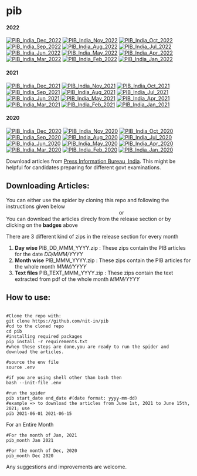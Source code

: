 # pib

#### 2022
[![PIB_India_Dec_2022](https://github.com/nit-in/pib/actions/workflows/pib_dec_2022.yml/badge.svg)](https://github.com/nit-in/pib/releases/tag/v2022_Dec)
[![PIB_India_Nov_2022](https://github.com/nit-in/pib/actions/workflows/pib_nov_2022.yml/badge.svg)](https://github.com/nit-in/pib/releases/tag/v2022_Nov)
[![PIB_India_Oct_2022](https://github.com/nit-in/pib/actions/workflows/pib_oct_2022.yml/badge.svg)](https://github.com/nit-in/pib/releases/tag/v2022_Oct)<br>
[![PIB_India_Sep_2022](https://github.com/nit-in/pib/actions/workflows/pib_sep_2022.yml/badge.svg)](https://github.com/nit-in/pib/releases/tag/v2022_Sep)
[![PIB_India_Aug_2022](https://github.com/nit-in/pib/actions/workflows/pib_aug_2022.yml/badge.svg)](https://github.com/nit-in/pib/releases/tag/v2022_Aug)
[![PIB_India_Jul_2022](https://github.com/nit-in/pib/actions/workflows/pib_jul_2022.yml/badge.svg)](https://github.com/nit-in/pib/releases/tag/v2022_Jul)<br>
[![PIB_India_Jun_2022](https://github.com/nit-in/pib/actions/workflows/pib_jun_2022.yml/badge.svg)](https://github.com/nit-in/pib/releases/tag/v2022_Jun)
[![PIB_India_May_2022](https://github.com/nit-in/pib/actions/workflows/pib_may_2022.yml/badge.svg)](https://github.com/nit-in/pib/releases/tag/v2022_May)
[![PIB_India_Apr_2022](https://github.com/nit-in/pib/actions/workflows/pib_apr_2022.yml/badge.svg)](https://github.com/nit-in/pib/releases/tag/v2022_Apr)<br>
[![PIB_India_Mar_2022](https://github.com/nit-in/pib/actions/workflows/pib_mar_2022.yml/badge.svg)](https://github.com/nit-in/pib/releases/tag/v2022_Mar)
[![PIB_India_Feb_2022](https://github.com/nit-in/pib/actions/workflows/pib_feb_2022.yml/badge.svg)](https://github.com/nit-in/pib/releases/tag/v2022_Feb)
[![PIB_India_Jan_2022](https://github.com/nit-in/pib/actions/workflows/pib_jan_2022.yml/badge.svg)](https://github.com/nit-in/pib/releases/tag/v2022_Jan)<br>
#### 2021
[![PIB_India_Dec_2021](https://github.com/nit-in/pib/actions/workflows/pib_dec_2021.yml/badge.svg)](https://github.com/nit-in/pib/releases/tag/v2021_Dec)
[![PIB_India_Nov_2021](https://github.com/nit-in/pib/actions/workflows/pib_nov_2021.yml/badge.svg)](https://github.com/nit-in/pib/releases/tag/v2021_Nov)
[![PIB_India_Oct_2021](https://github.com/nit-in/pib/actions/workflows/pib_oct_2021.yml/badge.svg)](https://github.com/nit-in/pib/releases/tag/v2021_Oct)<br>
[![PIB_India_Sep_2021](https://github.com/nit-in/pib/actions/workflows/pib_sep_2021.yml/badge.svg)](https://github.com/nit-in/pib/releases/tag/v2021_Sep)
[![PIB_India_Aug_2021](https://github.com/nit-in/pib/actions/workflows/pib_aug_2021.yml/badge.svg)](https://github.com/nit-in/pib/releases/tag/v2021_Aug)
[![PIB_India_Jul_2021](https://github.com/nit-in/pib/actions/workflows/pib_jul_2021.yml/badge.svg)](https://github.com/nit-in/pib/releases/tag/v2021_Jul)<br>
[![PIB_India_Jun_2021](https://github.com/nit-in/pib/actions/workflows/pib_jun_2021.yml/badge.svg)](https://github.com/nit-in/pib/releases/tag/v2021_Jun)
[![PIB_India_May_2021](https://github.com/nit-in/pib/actions/workflows/pib_may_2021.yml/badge.svg)](https://github.com/nit-in/pib/releases/tag/v2021_May)
[![PIB_India_Apr_2021](https://github.com/nit-in/pib/actions/workflows/pib_apr_2021.yml/badge.svg)](https://github.com/nit-in/pib/releases/tag/v2021_Apr)<br>
[![PIB_India_Mar_2021](https://github.com/nit-in/pib/actions/workflows/pib_mar_2021.yml/badge.svg)](https://github.com/nit-in/pib/releases/tag/v2021_Mar)
[![PIB_India_Feb_2021](https://github.com/nit-in/pib/actions/workflows/pib_feb_2021.yml/badge.svg)](https://github.com/nit-in/pib/releases/tag/v2021_Feb)
[![PIB_India_Jan_2021](https://github.com/nit-in/pib/actions/workflows/pib_jan_2021.yml/badge.svg)](https://github.com/nit-in/pib/releases/tag/v2021_Jan)<br>
#### 2020
[![PIB_India_Dec_2020](https://github.com/nit-in/pib/actions/workflows/pib_dec_2020.yml/badge.svg)](https://github.com/nit-in/pib/releases/tag/v2020_Dec)
[![PIB_India_Nov_2020](https://github.com/nit-in/pib/actions/workflows/pib_nov_2020.yml/badge.svg)](https://github.com/nit-in/pib/releases/tag/v2020_Nov)
[![PIB_India_Oct_2020](https://github.com/nit-in/pib/actions/workflows/pib_oct_2020.yml/badge.svg)](https://github.com/nit-in/pib/releases/tag/v2020_Oct)<br>
[![PIB_India_Sep_2020](https://github.com/nit-in/pib/actions/workflows/pib_sep_2020.yml/badge.svg)](https://github.com/nit-in/pib/releases/tag/v2020_Sep)
[![PIB_India_Aug_2020](https://github.com/nit-in/pib/actions/workflows/pib_aug_2020.yml/badge.svg)](https://github.com/nit-in/pib/releases/tag/v2020_Aug)
[![PIB_India_Jul_2020](https://github.com/nit-in/pib/actions/workflows/pib_jul_2020.yml/badge.svg)](https://github.com/nit-in/pib/releases/tag/v2020_Jul)<br>
[![PIB_India_Jun_2020](https://github.com/nit-in/pib/actions/workflows/pib_jun_2020.yml/badge.svg)](https://github.com/nit-in/pib/releases/tag/v2020_Jun)
[![PIB_India_May_2020](https://github.com/nit-in/pib/actions/workflows/pib_may_2020.yml/badge.svg)](https://github.com/nit-in/pib/releases/tag/v2020_May)
[![PIB_India_Apr_2020](https://github.com/nit-in/pib/actions/workflows/pib_apr_2020.yml/badge.svg)](https://github.com/nit-in/pib/releases/tag/v2020_Apr)<br>
[![PIB_India_Mar_2020](https://github.com/nit-in/pib/actions/workflows/pib_mar_2020.yml/badge.svg)](https://github.com/nit-in/pib/releases/tag/v2020_Mar)
[![PIB_India_Feb_2020](https://github.com/nit-in/pib/actions/workflows/pib_feb_2020.yml/badge.svg)](https://github.com/nit-in/pib/releases/tag/v2020_Feb)
[![PIB_India_Jan_2020](https://github.com/nit-in/pib/actions/workflows/pib_jan_2020.yml/badge.svg)](https://github.com/nit-in/pib/releases/tag/v2020_Jan)<br>

Download articles from [Press Information Bureau, India](https://www.pib.gov.in).
This might be helpful for candidates preparing for different govt examinations.

## Downloading Articles:
You can either use the spider by cloning this repo and following the instructions given below<br>
&emsp;&emsp;&emsp;&emsp;&emsp;&emsp;&emsp;&emsp;&emsp;&emsp;&emsp;&emsp;&emsp;&emsp;&emsp;&emsp;&emsp;&emsp;&emsp;&emsp;&emsp;&emsp;or<br>
You can download the articles direcly from the release section or by clicking on the <b>badges</b> above

There are 3 different kind of zips in the release section for every month
1. <b>Day wise</b> PIB_DD_MMM_YYYY.zip : These zips contain the PIB articles for the date <i>DD/MMM/YYYY</i>
2. <b>Month wise</b> PIB_MMM_YYYY.zip : These zips contain the PIB articles for the whole month <i>MMM/YYYY</i>
3. <b>Text files</b> PIB_TEXT_MMM_YYYY.zip : These zips contain the text extracted from pdf of the whole month <i>MMM/YYYY</i>


## How to use:

```shell

#Clone the repo with:
git clone https://github.com/nit-in/pib
#cd to the cloned repo
cd pib
#installing required packages
pip install -r requirements.txt
#when these steps are done,you are ready to run the spider and download the articles.

#source the env file
source .env

#if you are using shell other than bash then 
bash --init-file .env

#run the spider
pib start_date end_date #(date format: yyyy-mm-dd)
#example => to download the articles from June 1st, 2021 to June 15th, 2021; use
pib 2021-06-01 2021-06-15
```

For an Entire Month

```shell
#For the month of Jan, 2021
pib_month Jan 2021

#For the month of Dec, 2020
pib_month Dec 2020
``` 

Any suggestions and improvements are welcome.